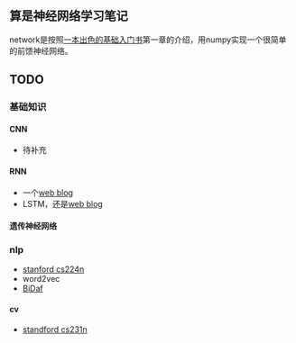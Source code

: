 ## 算是神经网络学习笔记

network是按照[一本出色的基础入门书](http://neuralnetworksanddeeplearning.com/chap1.html)第一章的介绍，用numpy实现一个很简单的前馈神经网络。

## TODO
### 基础知识
#### CNN
* 待补充

#### RNN
* 一个[web blog](http://www.wildml.com/2015/09/recurrent-neural-networks-tutorial-part-1-introduction-to-rnns/)
* LSTM，还是[web blog](https://colah.github.io/posts/2015-08-Understanding-LSTMs/)

#### 遗传神经网络

### nlp
* [stanford cs224n](https://www.youtube.com/watch?v=OQQ-W_63UgQ&list=PL3FW7Lu3i5Jsnh1rnUwq_TcylNr7EkRe6)
* word2vec
* [BiDaf](https://allenai.github.io/bi-att-flow/)

#### cv
* [standford cs231n](https://www.youtube.com/watch?v=vT1JzLTH4G4&list=PL3FW7Lu3i5JvHM8ljYj-zLfQRF3EO8sYv)
